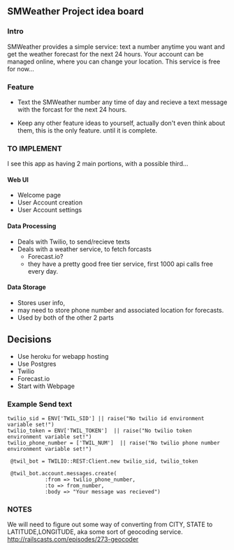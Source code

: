 ## SMWeather Project idea board

### Intro
  SMWeather provides a simple service: text a number anytime you want and get the weather  forecast for the next 24 hours. Your account can be managed online, where you can change your location. This service is free for now...

### Feature
  * Text the SMWeather number any time of day and recieve a text message with the forcast for the next 24 hours.

  * Keep any other feature ideas to yourself, actually don't even think about them, this is the only feature. until it is complete.

### TO IMPLEMENT
I see this app as having 2 main portions, with a possible third...
#### Web UI
* Welcome page
* User Account creation
* User Account settings

#### Data Processing
* Deals with Twilio, to send/recieve texts
* Deals with a weather service, to fetch forcasts
  *  Forecast.io?
  * they have a pretty good free tier service, first 1000 api calls free every day.

#### Data Storage
* Stores user info,
* may need to store phone number and associated location for forecasts.
* Used by both of the other 2 parts

## Decisions
   * Use heroku for webapp hosting
   * Use Postgres
   * Twilio
   * Forecast.io
   * Start with Webpage

### Example Send text

    twilio_sid = ENV['TWIL_SID'] || raise("No twilio id environment variable set!")
    twilio_token = ENV['TWIL_TOKEN']  || raise("No twilio token environment variable set!")
    twilio_phone_number = ['TWIL_NUM']  || raise("No twilio phone number  environment variable set!")

     @twil_bot = TWILIO::REST:Client.new twilio_sid, twilio_token

     @twil_bot.account.messages.create(
                :from => twilio_phone_number,
                :to => from_number,
                :body => "Your message was recieved")


### NOTES
 We will need to figure out some way of converting from CITY, STATE
 to LATITUDE,LONGITUDE, aka some sort of geocoding service.
 http://railscasts.com/episodes/273-geocoder
